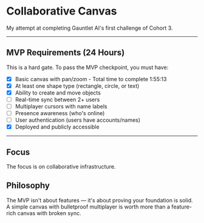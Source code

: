 # Collaborative Canvas

My attempt at completing Gauntlet AI's first challenge of Cohort 3.

---

## MVP Requirements (24 Hours)

This is a hard gate. To pass the MVP checkpoint, you must have:

- [x] Basic canvas with pan/zoom - Total time to complete 1:55:13
- [x] At least one shape type (rectangle, circle, or text)
- [x] Ability to create and move objects
- [ ] Real-time sync between 2+ users
- [ ] Multiplayer cursors with name labels
- [ ] Presence awareness (who's online)
- [ ] User authentication (users have accounts/names)
- [x] Deployed and publicly accessible

---

## Focus

The focus is on collaborative infrastructure.

## Philosophy

The MVP isn't about features — it's about proving your foundation is solid. A simple canvas with bulletproof multiplayer is worth more than a feature-rich canvas with broken sync.